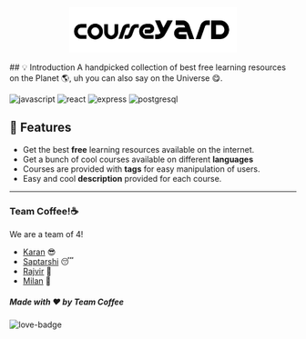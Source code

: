 <p align="center"><img src="/global_assets/courseyard-banner.png" height="80" width="auto"></p>
## 💡 Introduction
A handpicked collection of best free learning resources on the Planet 🌎, uh you can also say on the Universe 😋.

![javascript](https://img.shields.io/badge/-javascript-yellow) ![react](https://img.shields.io/badge/-react-red) ![express](https://img.shields.io/badge/-express-green) ![postgresql](https://img.shields.io/badge/-postgresql-blue)

## 🤩 Features

- Get the best **free** learning resources available on the internet.
- Get a bunch of cool courses available on different **languages**
- Courses are provided with **tags** for easy manipulation of users.
- Easy and cool **description** provided for each course.

---
### Team Coffee!☕

We are a team of 4️!

- [Karan](https://github.com/KaranSinghBisht) 😎
- [Saptarshi](https://github.com/saptarshibasu15) 😴
- [Rajvir](https://github.com/RajvirSingh1313) 🤯
- [Milan](https://github.com/milan090) 🤠

##### Made with ♥ by Team Coffee

![love-badge](https://forthebadge.com/images/badges/built-with-love.svg)